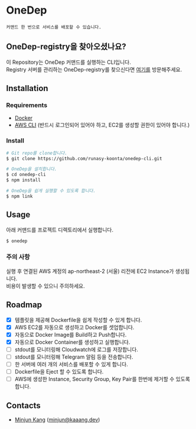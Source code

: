# OneDep
```text
커맨드 한 번으로 서비스를 배포할 수 있습니다.
```

## OneDep-registry을 찾아오셨나요?
이 Repository는 OneDep 커맨드를 실행하는 CLI입니다.\
Registry 서버를 관리하는 OneDep-registry를 찾으신다면 [여기를](https://github.com/runasy-koonta/onedep-registry) 방문해주세요.

## Installation
### Requirements
- [Docker](https://docs.docker.com/install/)
- [AWS CLI](https://docs.aws.amazon.com/cli/latest/userguide/cli-chap-install.html) (반드시 로그인되어 있어야 하고, EC2를 생성할 권한이 있어야 합니다.)

### Install
```bash
# Git repo를 clone합니다.
$ git clone https://github.com/runasy-koonta/onedep-cli.git

# OneDep을 설치합니다.
$ cd onedep-cli
$ npm install

# OneDep을 쉽게 실행할 수 있도록 합니다.
$ npm link
```

## Usage
아래 커맨드를 프로젝트 디렉토리에서 실행합니다.
```bash
$ onedep
```

### 주의 사항
실행 후 연결된 AWS 계정의 ap-northeast-2 (서울) 리전에 EC2 Instance가 생성됩니다.\
비용이 발생할 수 있으니 주의하세요.

## Roadmap
- [x] 템플릿을 제공해 Dockerfile을 쉽게 작성할 수 있게 합니다.
- [x] AWS EC2를 자동으로 생성하고 Docker를 셋업합니다.
- [x] 자동으로 Docker Image를 Build하고 Push합니다.
- [x] 자동으로 Docker Container를 생성하고 실행합니다.
- [ ] stdout를 모니터링해 Cloudwatch에 로그를 저장합니다.
- [ ] stdout를 모니터링해 Telegram 알림 등을 전송합니다.
- [ ] 한 서버에 여러 개의 서비스를 배포할 수 있게 합니다.
- [ ] Dockerfile을 Eject 할 수 있도록 합니다.
- [ ] AWS에 생성한 Instance, Security Group, Key Pair를 한번에 제거할 수 있도록 합니다.

## Contacts
- [Minjun Kang](https://github.com/runasy-koonta) ([minjun@kaaang.dev](mailto:minjun@kaaang.dev))

